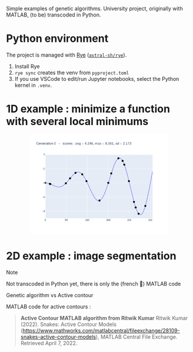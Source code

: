 Simple examples of genetic algorithms.
University project, originally with MATLAB, (to be) transcoded in Python.

# Python environment

The project is managed with [Rye](https://rye-up.com/) ([`astral-sh/rye`](https://github.com/astral-sh/rye)).

1. Install Rye
1. `rye sync` creates the venv from `pyproject.toml`
1. If you use VSCode to edit/run Jupyter notebooks, select the Python kernel in `.venv`.

# 1D example : minimize a function with several local minimums

<p align="center">
    <img src="1D_example/anim.gif" width="75%" alt="GIF of the evolving population on top of the function to minimize">
</p>

# 2D example : image segmentation

> [!NOTE]
> Not transcoded in Python yet, there is only the (french :baguette_bread:) MATLAB code

Genetic algorithm vs Active contour

MATLAB code for active contours :
> **Active Contour MATLAB algorithm from Ritwik Kumar**
> Ritwik Kumar (2022). Snakes: Active Contour Models (https://www.mathworks.com/matlabcentral/fileexchange/28109-snakes-active-contour-models), MATLAB Central File Exchange. Retrieved April 7, 2022. 